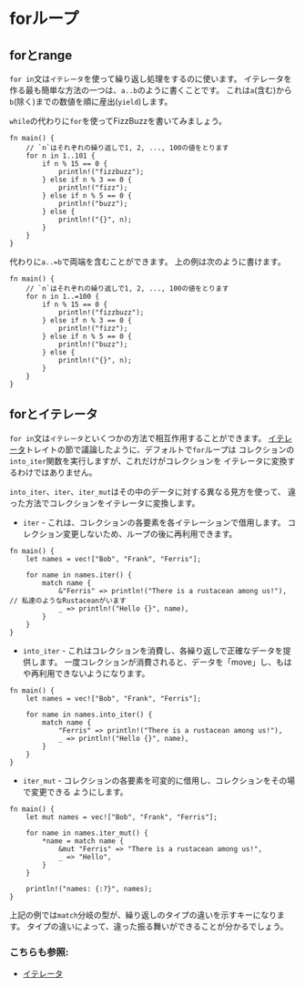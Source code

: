 # forループ

## forとrange

`for in`文は`イテレータ`を使って繰り返し処理をするのに使います。
イテレータを作る最も簡単な方法の一つは、`a..b`のように書くことです。
これは`a`(含む)から`b`(除く)までの数値を順に産出(`yield`)します。

`while`の代わりに`for`を使ってFizzBuzzを書いてみましょう。

```rust,editable
fn main() {
    // `n`はそれぞれの繰り返しで1, 2, ..., 100の値をとります
    for n in 1..101 {
        if n % 15 == 0 {
            println!("fizzbuzz");
        } else if n % 3 == 0 {
            println!("fizz");
        } else if n % 5 == 0 {
            println!("buzz");
        } else {
            println!("{}", n);
        }
    }
}
```

代わりに`a..=b`で両端を含むことができます。
上の例は次のように書けます。

```rust,editable
fn main() {
    // `n`はそれぞれの繰り返しで1, 2, ..., 100の値をとります
    for n in 1..=100 {
        if n % 15 == 0 {
            println!("fizzbuzz");
        } else if n % 3 == 0 {
            println!("fizz");
        } else if n % 5 == 0 {
            println!("buzz");
        } else {
            println!("{}", n);
        }
    }
}
```

## forとイテレータ

`for in`文は`イテレータ`といくつかの方法で相互作用することができます。
[イテレータ][iter]トレイトの節で議論したように、デフォルトで`for`ループは
コレクションの`into_iter`関数を実行しますが、これだけがコレクションを
イテレータに変換するわけではありません。

`into_iter`、`iter`、`iter_mut`はその中のデータに対する異なる見方を使って、
違った方法でコレクションをイテレータに変換します。


* `iter` - これは、コレクションの各要素を各イテレーションで借用します。
  コレクション変更しないため、ループの後に再利用できます。

```rust, editable
fn main() {
    let names = vec!["Bob", "Frank", "Ferris"];

    for name in names.iter() {
        match name {
            &"Ferris" => println!("There is a rustacean among us!"),  // 私達のようなRustaceanがいます
            _ => println!("Hello {}", name),
        }
    }
}
```

* `into_iter` - これはコレクションを消費し、各繰り返しで正確なデータを提供します。
  一度コレクションが消費されると、データを「move」し、もはや再利用できないようになります。

```rust, editable
fn main() {
    let names = vec!["Bob", "Frank", "Ferris"];

    for name in names.into_iter() {
        match name {
            "Ferris" => println!("There is a rustacean among us!"),
            _ => println!("Hello {}", name),
        }
    }
}
```

* `iter_mut` - コレクションの各要素を可変的に借用し、コレクションをその場で変更できる
  ようにします。

```rust, editable
fn main() {
    let mut names = vec!["Bob", "Frank", "Ferris"];

    for name in names.iter_mut() {
        *name = match name {
            &mut "Ferris" => "There is a rustacean among us!",
            _ => "Hello",
        }
    }

    println!("names: {:?}", names);
}
```

上記の例では`match`分岐の型が、繰り返しのタイプの違いを示すキーになります。
タイプの違いによって、違った振る舞いができることが分かるでしょう。

### こちらも参照:

- [イテレータ][iter]

[iter]: ../trait/iter.md
